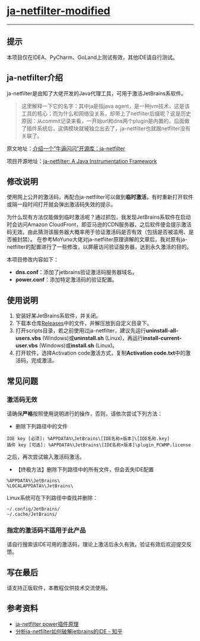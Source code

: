 # [ja-netfilter-modified](https://github.com/v-JiangNan/ja-netfilter-modified)

---

## 提示

本项目仅在IDEA、PyCharm、GoLand上测试有效，其他IDE请自行测试。

## ja-netfilter介绍
ja-netfilter是由知了大佬开发的Java代理工具，可用于激活JetBrains系软件。

> 这里解释一下它的名字：其中ja是指java agent，是一种jvm技术，这是该工具的核心；而为什么和网络没关系，却带上了netfilter后缀呢？这是历史原因：从commit记录来看，一开始url和dns两个plugin是内置的，后面做了插件系统后，这俩模块就被独立出去了，ja-netfilter也就跟netfilter没有关联了。

原文地址：[介绍一个”牛逼闪闪”开源库：ja-netfilter](https://zhile.io/2021/11/29/ja-netfilter-javaagent-lib.html)

项目开源地址：[ja-netfilter: A Java Instrumentation Framework](https://gitee.com/ja-netfilter/ja-netfilter)

## 修改说明

使用网上公开的激活码，再配合ja-netfilter可以做到**临时激活**，有时重新打开软件或隔一段时间打开就会弹出激活码失效的提示。

为什么现有方法仅能做到临时激活呢？通过抓包，我发现JetBrains系软件在启动时会访问Amazon CloudFront，即亚马逊的CDN服务器，之后软件便会提示激活码无效。由此猜测该服务器大概率用于验证激活码是否有效（包括是否被滥用、是否被封禁）。 在参考MoYuno大佬对ja-netfilter原理讲解的文章后，我对原有ja-netfilter的配置进行了一些修改，以屏蔽访问验证服务器，达到永久激活的目的。

本项目修改内容如下：

- **dns.conf**：添加了jetbrains验证激活码服务器域名。
- **power.conf**：添加特定激活码的验证配置。

## 使用说明

1. 安装好某JetBrains系软件，并关闭。
2. 下载本仓库[Releases](https://github.com/v-JiangNan/ja-netfilter-modified/releases)中的文件，并解压放到自定义目录下。
3. 打开scripts目录，若之前使用过ja-netfilter，建议先运行**uninstall-all-users.vbs** (Windows)或**uninstall.sh** (Linux)，再运行**install-current-user.vbs** (Windows)或**install.sh** (Linux)。
4. 打开软件，选择Activation code激活方式，复制**Activation code.txt**中的激活码，完成激活。

## 常见问题

### 激活码无效

请确保**严格**按照使用说明进行的操作，否则，请依次尝试下列方法：

- 删除下列路径中的文件

```
IDE key [必须]: %APPDATA%\JetBrains\[IDE名称+版本]\[IDE名称.key]
插件 key [可选]: %APPDATA%\JetBrains\[IDE名称+版本]\plugin_PCWMP.license
```
之后，再次尝试输入激活码激活。

- 【终极方法】删除下列路径中的所有文件，但会丢失IDE配置

```
%APPDATA%\JetBrains\
%LOCALAPPDATA%\JetBrains\
```
Linux系统可在下列路径中查找并删除：

```
~/.config/JetBrains/
~/.cache/JetBrains/
```
### 指定的激活码不适用于此产品

请自行搜索该IDE可用的激活码，理论上激活后永久有效。验证有效后欢迎提交反馈。

## 写在最后

请支持正版软件，本教程仅供技术交流使用。

## 参考资料
- [ja-netfilter power插件原理](https://www.xuzhengtong.com/2022/07/25/ja-netfilter/ja-netfilter-plugins-power/) 
- [分析ja-netfilter如何破解jetbrains的IDE - 知乎](https://zhuanlan.zhihu.com/p/494706735?ssr_src=heifetz)


